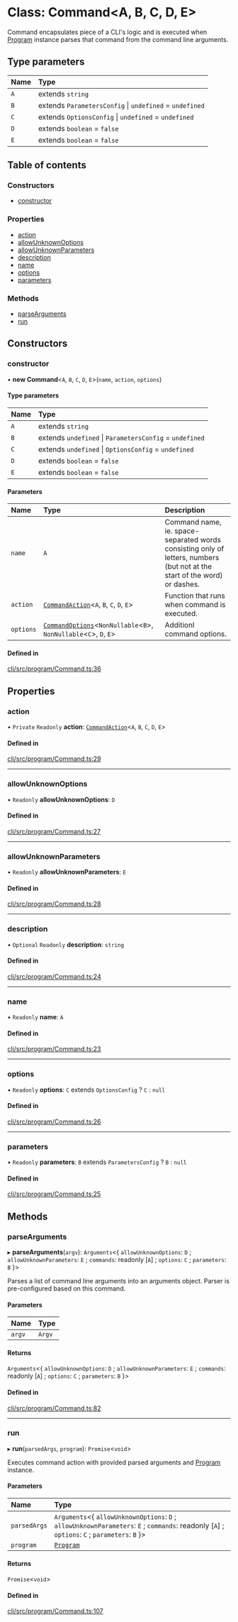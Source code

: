 # Class: Command<A, B, C, D, E\>

Command encapsulates piece of a CLI's logic and is executed when [Program](Program.md) instance
parses that command from the command line arguments.

## Type parameters

| Name | Type                                                    |
| :--- | :------------------------------------------------------ |
| `A`  | extends `string`                                        |
| `B`  | extends `ParametersConfig` \| `undefined` = `undefined` |
| `C`  | extends `OptionsConfig` \| `undefined` = `undefined`    |
| `D`  | extends `boolean` = `false`                             |
| `E`  | extends `boolean` = `false`                             |

## Table of contents

### Constructors

- [constructor](Command.md#constructor)

### Properties

- [action](Command.md#action)
- [allowUnknownOptions](Command.md#allowunknownoptions)
- [allowUnknownParameters](Command.md#allowunknownparameters)
- [description](Command.md#description)
- [name](Command.md#name)
- [options](Command.md#options)
- [parameters](Command.md#parameters)

### Methods

- [parseArguments](Command.md#parsearguments)
- [run](Command.md#run)

## Constructors

### constructor

• **new Command**<`A`, `B`, `C`, `D`, `E`\>(`name`, `action`, `options`)

#### Type parameters

| Name | Type                                                    |
| :--- | :------------------------------------------------------ |
| `A`  | extends `string`                                        |
| `B`  | extends `undefined` \| `ParametersConfig` = `undefined` |
| `C`  | extends `undefined` \| `OptionsConfig` = `undefined`    |
| `D`  | extends `boolean` = `false`                             |
| `E`  | extends `boolean` = `false`                             |

#### Parameters

| Name      | Type                                                                                                 | Description                                                                                                               |
| :-------- | :--------------------------------------------------------------------------------------------------- | :------------------------------------------------------------------------------------------------------------------------ |
| `name`    | `A`                                                                                                  | Command name, ie. space-separated words consisting only of letters, numbers (but not at the start of the word) or dashes. |
| `action`  | [`CommandAction`](../README.md#commandaction)<`A`, `B`, `C`, `D`, `E`\>                              | Function that runs when command is executed.                                                                              |
| `options` | [`CommandOptions`](../README.md#commandoptions)<`NonNullable`<`B`\>, `NonNullable`<`C`\>, `D`, `E`\> | Additionl command options.                                                                                                |

#### Defined in

[cli/src/program/Command.ts:36](https://github.com/jakubmazanec/js-tools/blob/01fc14d/packages/cli/src/program/Command.ts#L36)

## Properties

### action

• `Private` `Readonly` **action**: [`CommandAction`](../README.md#commandaction)<`A`, `B`, `C`, `D`,
`E`\>

#### Defined in

[cli/src/program/Command.ts:29](https://github.com/jakubmazanec/js-tools/blob/01fc14d/packages/cli/src/program/Command.ts#L29)

---

### allowUnknownOptions

• `Readonly` **allowUnknownOptions**: `D`

#### Defined in

[cli/src/program/Command.ts:27](https://github.com/jakubmazanec/js-tools/blob/01fc14d/packages/cli/src/program/Command.ts#L27)

---

### allowUnknownParameters

• `Readonly` **allowUnknownParameters**: `E`

#### Defined in

[cli/src/program/Command.ts:28](https://github.com/jakubmazanec/js-tools/blob/01fc14d/packages/cli/src/program/Command.ts#L28)

---

### description

• `Optional` `Readonly` **description**: `string`

#### Defined in

[cli/src/program/Command.ts:24](https://github.com/jakubmazanec/js-tools/blob/01fc14d/packages/cli/src/program/Command.ts#L24)

---

### name

• `Readonly` **name**: `A`

#### Defined in

[cli/src/program/Command.ts:23](https://github.com/jakubmazanec/js-tools/blob/01fc14d/packages/cli/src/program/Command.ts#L23)

---

### options

• `Readonly` **options**: `C` extends `OptionsConfig` ? `C` : `null`

#### Defined in

[cli/src/program/Command.ts:26](https://github.com/jakubmazanec/js-tools/blob/01fc14d/packages/cli/src/program/Command.ts#L26)

---

### parameters

• `Readonly` **parameters**: `B` extends `ParametersConfig` ? `B` : `null`

#### Defined in

[cli/src/program/Command.ts:25](https://github.com/jakubmazanec/js-tools/blob/01fc14d/packages/cli/src/program/Command.ts#L25)

## Methods

### parseArguments

▸ **parseArguments**(`argv`): `Arguments`<{ `allowUnknownOptions`: `D` ; `allowUnknownParameters`:
`E` ; `commands`: readonly [`A`] ; `options`: `C` ; `parameters`: `B` }\>

Parses a list of command line arguments into an arguments object. Parser is pre-configured based on
this command.

#### Parameters

| Name   | Type   |
| :----- | :----- |
| `argv` | `Argv` |

#### Returns

`Arguments`<{ `allowUnknownOptions`: `D` ; `allowUnknownParameters`: `E` ; `commands`: readonly
[`A`] ; `options`: `C` ; `parameters`: `B` }\>

#### Defined in

[cli/src/program/Command.ts:82](https://github.com/jakubmazanec/js-tools/blob/01fc14d/packages/cli/src/program/Command.ts#L82)

---

### run

▸ **run**(`parsedArgs`, `program`): `Promise`<`void`\>

Executes command action with provided parsed arguments and [Program](Program.md) instance.

#### Parameters

| Name         | Type                                                                                                                                           |
| :----------- | :--------------------------------------------------------------------------------------------------------------------------------------------- |
| `parsedArgs` | `Arguments`<{ `allowUnknownOptions`: `D` ; `allowUnknownParameters`: `E` ; `commands`: readonly [`A`] ; `options`: `C` ; `parameters`: `B` }\> |
| `program`    | [`Program`](Program.md)                                                                                                                        |

#### Returns

`Promise`<`void`\>

#### Defined in

[cli/src/program/Command.ts:107](https://github.com/jakubmazanec/js-tools/blob/01fc14d/packages/cli/src/program/Command.ts#L107)
